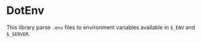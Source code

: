 # DotEnv

This library parse `.env` files to environment variables available in `$_ENV` and `$_SERVER`.